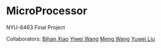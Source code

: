 # MicroProcessor
NYU-6463 Final Project

Collaborators:
[Bihan Xiao](https://github.com/BihanXiao)
[Yiwei Wang](https://github.com/iamash)
[Meng Wang](https://github.com/wangmengcathy)
[Yuwei Liu](https://github.com/vivian3472)
